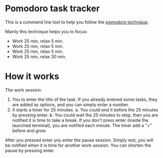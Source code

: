 # Pomodoro task tracker

This is a command line tool to help you follow the [pomodoro technique](http://www.pomodorotechnique.com/).

Mainly this technique helps you to focus:

- Work 25 min, relax 5 min.
- Work 25 min, relax 5 min.
- Work 25 min, relax 5 min.
- Work 25 min, relax 30 min.

# How it works

The work session:

1. You to enter the title of the task. If you already entered some tasks, they are added as options, and you can simply enter a number.
2. It starts a timer for 25 minutes.
    a. You could end it before the 25 minutes by pressing enter.
    b. You could wait the 25 minutes to stop, then you are notified it is time to take a break. If you don't press enter (inside the launched terminal), you are notified each minute. The timer add a "+" before and grow.

After you pressed enter you enter the pause session.
Simply rest, you will be notified when it is time for another work session.
You can shorten the pause by pressing enter.

